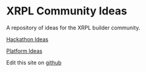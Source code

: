 # XRPL Community Ideas

A repository of ideas for the XRPL builder community.

[Hackathon Ideas](hackathon/index.md)

[Platform Ideas](platform/index.md)


Edit this site on [github](https://github.com/XRPL-Commons/community-ideas)

